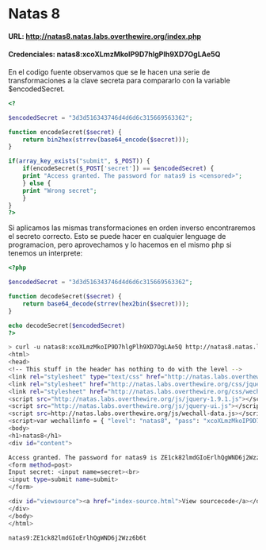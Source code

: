 # Natas 8

#### URL:  http://natas8.natas.labs.overthewire.org/index.php 

#### Credenciales: natas8:xcoXLmzMkoIP9D7hlgPlh9XD7OgLAe5Q

En el codigo fuente observamos que se le hacen una serie de transformaciones a la clave secreta para compararlo con la variable $encodedSecret.

``` php
<?

$encodedSecret = "3d3d516343746d4d6d6c315669563362";

function encodeSecret($secret) {
    return bin2hex(strrev(base64_encode($secret)));
}

if(array_key_exists("submit", $_POST)) {
    if(encodeSecret($_POST['secret']) == $encodedSecret) {
    print "Access granted. The password for natas9 is <censored>";
    } else {
    print "Wrong secret";
    }
}
?>
```

Si aplicamos las mismas transformaciones en orden inverso encontraremos el secreto correcto. Esto se puede hacer en cualquier lenguage de programacion, pero aprovechamos y lo hacemos en el mismo php si tenemos un interprete:

``` php
<?php

$encodedSecret = "3d3d516343746d4d6d6c315669563362";

function decodeSecret($secret) {
    return base64_decode(strrev(hex2bin($secret)));
}

echo decodeSecret($encodedSecret)
?>
```

``` bash
> curl -u natas8:xcoXLmzMkoIP9D7hlgPlh9XD7OgLAe5Q http://natas8.natas.labs.overthewire.org -d "secret=$(php decode.php)&submit=AAA" 
<html>
<head>
<!-- This stuff in the header has nothing to do with the level -->
<link rel="stylesheet" type="text/css" href="http://natas.labs.overthewire.org/css/level.css">
<link rel="stylesheet" href="http://natas.labs.overthewire.org/css/jquery-ui.css" />
<link rel="stylesheet" href="http://natas.labs.overthewire.org/css/wechall.css" />
<script src="http://natas.labs.overthewire.org/js/jquery-1.9.1.js"></script>
<script src="http://natas.labs.overthewire.org/js/jquery-ui.js"></script>
<script src=http://natas.labs.overthewire.org/js/wechall-data.js></script><script src="http://natas.labs.overthewire.org/js/wechall.js"></script>
<script>var wechallinfo = { "level": "natas8", "pass": "xcoXLmzMkoIP9D7hlgPlh9XD7OgLAe5Q" };</script></head>
<body>
<h1>natas8</h1>
<div id="content">

Access granted. The password for natas9 is ZE1ck82lmdGIoErlhQgWND6j2Wzz6b6t
<form method=post>
Input secret: <input name=secret><br>
<input type=submit name=submit>
</form>

<div id="viewsource"><a href="index-source.html">View sourcecode</a></div>
</div>
</body>
</html>
```

`natas9:ZE1ck82lmdGIoErlhQgWND6j2Wzz6b6t`

